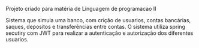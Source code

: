 Projeto criado para matéria de Linguagem de programacao II


Sistema que simula uma banco, com crição de usuarios, contas bancárias, saques, 
depositos e transferências entre contas.
O sistema utiliza spring secutiry com JWT para realizar a autenticação e autorização dos diferentes usuarios.
